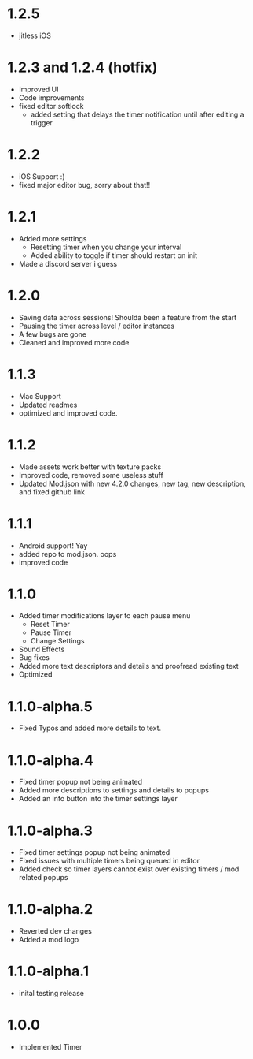 # 1.2.5 
- jitless iOS

# 1.2.3 and 1.2.4 (hotfix)
- Improved UI
- Code improvements
- fixed editor softlock
    - added setting that delays the timer notification until after editing a trigger

# 1.2.2
- iOS Support :)
- fixed major editor bug, sorry about that!!

# 1.2.1
- Added more settings
    - Resetting timer when you change your interval
    - Added ability to toggle if timer should restart on init
- Made a discord server i guess

# 1.2.0
- Saving data across sessions! Shoulda been a feature from the start
- Pausing the timer across level / editor instances
- A few bugs are gone
- Cleaned and improved more code

# 1.1.3
- Mac Support 
- Updated readmes
- optimized and improved code.

# 1.1.2
- Made assets work better with texture packs
- Improved code, removed some useless stuff
- Updated Mod.json with new 4.2.0 changes, new tag, new description, and fixed github link

# 1.1.1
- Android support! Yay
- added repo to mod.json. oops
- improved code

# 1.1.0
- Added timer modifications layer to each pause menu
    - Reset Timer 
    - Pause Timer
    - Change Settings
- Sound Effects
- Bug fixes
- Added more text descriptors and details and proofread existing text
- Optimized

# 1.1.0-alpha.5
- Fixed Typos and added more details to text. 

# 1.1.0-alpha.4
- Fixed timer popup not being animated
- Added more descriptions to settings and details to popups
- Added an info button into the timer settings layer

# 1.1.0-alpha.3
- Fixed timer settings popup not being animated
- Fixed issues with multiple timers being queued in editor
- Added check so timer layers cannot exist over existing timers / mod related popups

# 1.1.0-alpha.2
- Reverted dev changes
- Added a mod logo

# 1.1.0-alpha.1
- inital testing release

# 1.0.0
- Implemented Timer
